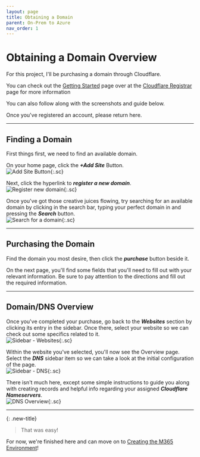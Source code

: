 ```yaml
---
layout: page
title: Obtaining a Domain
parent: On-Prem to Azure
nav_order: 1
---
```




# Obtaining a Domain Overview


For this project, I'll be purchasing a domain through Cloudflare.

You can check out the [Getting Started] page over at the [Cloudflare Registrar] page for more information

You can also follow along with the screenshots and guide below.

Once you've registered an account, please return here.



---



## Finding a Domain


First things first, we need to find an available domain.

On your home page, click the ***+Add Site*** Button.  
![](/assets/images/projects/project01/obtaining-a-domain/cloudflare_add-button.png "Add Site Button"){:.sc}

Next, click the hyperlink to ***register a new domain***.  
![](/assets/images/projects/project01/obtaining-a-domain/cloudflare_register-new-domain.png "Register new domain"){:.sc}

Once you've got those creative juices flowing, try searching for an available domain by clicking in the search bar, typing your perfect domain in and pressing the ***Search*** button.  
![](/assets/images/projects/project01/obtaining-a-domain/cloudflare_search-for-domain.png "Search for a domain"){:.sc}



---



## Purchasing the Domain


Find the domain you most desire, then click the ***purchase*** button beside it.  

On the next page, you'll find some fields that you'll need to fill out with your relevant information. Be sure to pay attention to the directions and fill out the required information.



---



## Domain/DNS Overview


Once you've completed your purchase, go back to the ***Websites*** section by clicking its entry in the sidebar. Once there, select your website so we can check out some specifics related to it.  
![](/assets/images/projects/project01/obtaining-a-domain/cloudflare_sidebar-websites.png "Sidebar - Websites"){:.sc}

Within the website you've selected, you'll now see the Overview page. Select the ***DNS*** sidebar item so we can take a look at the initial configuration of the page.  
![](/assets/images/projects/project01/obtaining-a-domain/cloudflare_sidebar-DNS.png "Sidebar - DNS"){:.sc}

There isn't much here, except some simple instructions to guide you along with creating records and helpful info regarding your assigned ***Cloudflare Nameservers***.  
![](/assets/images/projects/project01/obtaining-a-domain/cloudflare_DNS-records-overview.png "DNS Overview"){:.sc}



---



{: .new-title}
> That was easy!
>
For now, we're finished here and can move on to [Creating the M365 Environment]!



[Getting Started]: https://developers.cloudflare.com/registrar/get-started/register-domain/
[Cloudflare Registrar]: https://developers.cloudflare.com/registrar/
[Creating the M365 Environment]: /projects/project01/project01_children/project01_create-M365/